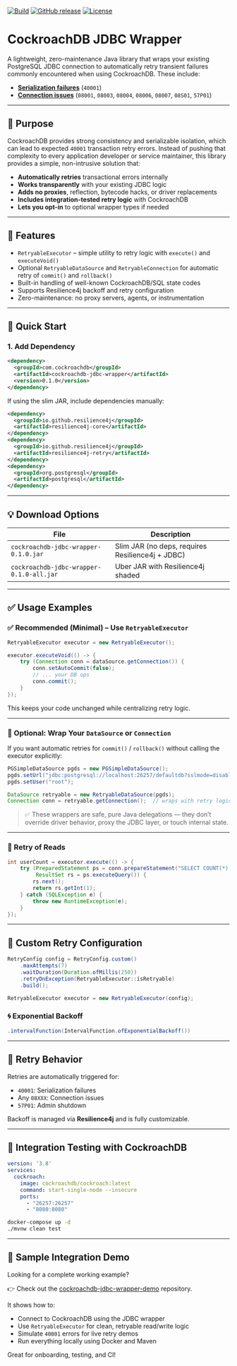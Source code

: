 [![Build](https://github.com/viragtripathi/cockroachdb-jdbc-wrapper/actions/workflows/ci.yml/badge.svg)](https://github.com/viragtripathi/cockroachdb-jdbc-wrapper/actions/workflows/ci.yml)
[![GitHub release](https://img.shields.io/github/v/release/viragtripathi/cockroachdb-jdbc-wrapper)](https://github.com/viragtripathi/cockroachdb-jdbc-wrapper/releases)
[![License](https://img.shields.io/github/license/viragtripathi/cockroachdb-jdbc-wrapper)](https://github.com/viragtripathi/cockroachdb-jdbc-wrapper/blob/main/LICENSE)

# CockroachDB JDBC Wrapper

A lightweight, zero-maintenance Java library that wraps your existing PostgreSQL JDBC connection to automatically retry transient failures commonly encountered when using CockroachDB. These include:

- [**Serialization failures**](https://github.com/pgjdbc/pgjdbc/blob/master/pgjdbc/src/main/java/org/postgresql/util/PSQLState.java#L86) (`40001`)
- [**Connection issues**](https://github.com/pgjdbc/pgjdbc/blob/master/pgjdbc/src/main/java/org/postgresql/util/PSQLState.java) (`08001`, `08003`, `08004`, `08006`, `08007`, `08S01`, `57P01`)

---

## 🎯 Purpose

CockroachDB provides strong consistency and serializable isolation, which can lead to expected `40001` transaction retry errors. Instead of pushing that complexity to every application developer or service maintainer, this library provides a simple, non-intrusive solution that:

- **Automatically retries** transactional errors internally
- **Works transparently** with your existing JDBC logic
- **Adds no proxies**, reflection, bytecode hacks, or driver replacements
- **Includes integration-tested retry logic** with CockroachDB
- **Lets you opt-in** to optional wrapper types if needed

---

## 🧰 Features

- `RetryableExecutor` – simple utility to retry logic with `execute()` and `executeVoid()`
- Optional `RetryableDataSource` and `RetryableConnection` for automatic retry of `commit()` and `rollback()`
- Built-in handling of well-known CockroachDB/SQL state codes
- Supports Resilience4j backoff and retry configuration
- Zero-maintenance: no proxy servers, agents, or instrumentation

---

## 🚀 Quick Start

### 1. Add Dependency

```xml
<dependency>
  <groupId>com.cockroachdb</groupId>
  <artifactId>cockroachdb-jdbc-wrapper</artifactId>
  <version>0.1.0</version>
</dependency>
````

If using the slim JAR, include dependencies manually:

```xml
<dependency>
  <groupId>io.github.resilience4j</groupId>
  <artifactId>resilience4j-core</artifactId>
</dependency>
<dependency>
  <groupId>io.github.resilience4j</groupId>
  <artifactId>resilience4j-retry</artifactId>
</dependency>
<dependency>
  <groupId>org.postgresql</groupId>
  <artifactId>postgresql</artifactId>
</dependency>
```

---

## 💡 Download Options

| File                                     | Description                                      |
|------------------------------------------|--------------------------------------------------|
| `cockroachdb-jdbc-wrapper-0.1.0.jar`     | Slim JAR (no deps, requires Resilience4j + JDBC) |
| `cockroachdb-jdbc-wrapper-0.1.0-all.jar` | Uber JAR with Resilience4j shaded                |

---

## ✅ Usage Examples

### ✅ Recommended (Minimal) – Use `RetryableExecutor`

```java
RetryableExecutor executor = new RetryableExecutor();

executor.executeVoid(() -> {
    try (Connection conn = dataSource.getConnection()) {
        conn.setAutoCommit(false);
        // ... your DB ops
        conn.commit();
    }
});
```

This keeps your code unchanged while centralizing retry logic.

---

### 🧩 Optional: Wrap Your `DataSource` or `Connection`

If you want automatic retries for `commit()` / `rollback()` without calling the executor explicitly:

```java
PGSimpleDataSource pgds = new PGSimpleDataSource();
pgds.setUrl("jdbc:postgresql://localhost:26257/defaultdb?sslmode=disable");
pgds.setUser("root");

DataSource retryable = new RetryableDataSource(pgds);
Connection conn = retryable.getConnection();  // wraps with retry logic for commit/rollback
```

> ✅ These wrappers are safe, pure Java delegations — they don’t override driver behavior, proxy the JDBC layer, or touch internal state.

---

### 🔁 Retry of Reads

```java
int userCount = executor.execute(() -> {
    try (PreparedStatement ps = conn.prepareStatement("SELECT COUNT(*) FROM users");
         ResultSet rs = ps.executeQuery()) {
        rs.next();
        return rs.getInt(1);
    } catch (SQLException e) {
        throw new RuntimeException(e);
    }
});
```

---

## 🔧 Custom Retry Configuration

```java
RetryConfig config = RetryConfig.custom()
    .maxAttempts(7)
    .waitDuration(Duration.ofMillis(250))
    .retryOnException(RetryableExecutor::isRetryable)
    .build();

RetryableExecutor executor = new RetryableExecutor(config);
```

### 🌀 Exponential Backoff

```java
.intervalFunction(IntervalFunction.ofExponentialBackoff())
```

---

## 🔁 Retry Behavior

Retries are automatically triggered for:

* `40001`: Serialization failures
* Any `08XXX`: Connection issues
* `57P01`: Admin shutdown

Backoff is managed via **Resilience4j** and is fully customizable.

---

## 🧪 Integration Testing with CockroachDB

```yaml
version: '3.8'
services:
  cockroach:
    image: cockroachdb/cockroach:latest
    command: start-single-node --insecure
    ports:
      - "26257:26257"
      - "8080:8080"
```

```bash
docker-compose up -d
./mvnw clean test
```
---

## 🧪 Sample Integration Demo

Looking for a complete working example?

👉 Check out the [cockroachdb-jdbc-wrapper-demo](https://github.com/viragtripathi/cockroachdb-jdbc-wrapper-demo) repository.

It shows how to:

- Connect to CockroachDB using the JDBC wrapper
- Use `RetryableExecutor` for clean, retryable read/write logic
- Simulate `40001` errors for live retry demos
- Run everything locally using Docker and Maven

Great for onboarding, testing, and CI!

